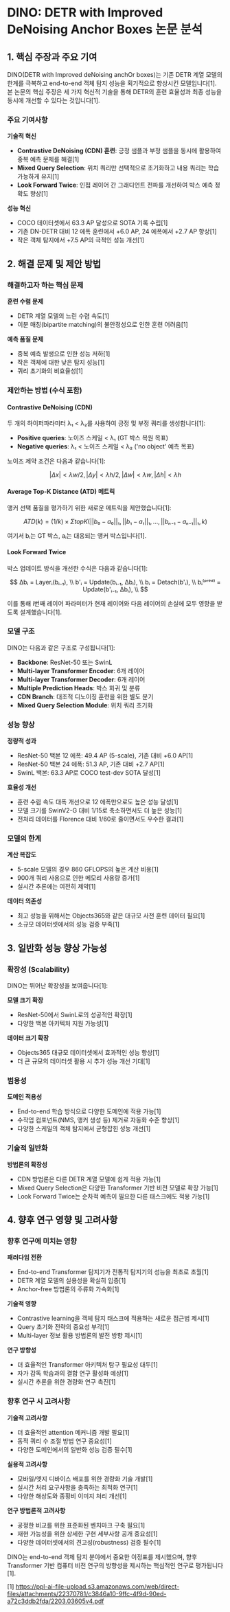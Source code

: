 # DINO: DETR with Improved DeNoising Anchor Boxes 논문 분석

## 1. 핵심 주장과 주요 기여

DINO(DETR with Improved deNoising anchOr boxes)는 기존 DETR 계열 모델의 한계를 극복하고 end-to-end 객체 탐지 성능을 획기적으로 향상시킨 모델입니다[1]. 본 논문의 핵심 주장은 세 가지 혁신적 기술을 통해 DETR의 훈련 효율성과 최종 성능을 동시에 개선할 수 있다는 것입니다[1].

### 주요 기여사항

**기술적 혁신**
- **Contrastive DeNoising (CDN) 훈련**: 긍정 샘플과 부정 샘플을 동시에 활용하여 중복 예측 문제를 해결[1]
- **Mixed Query Selection**: 위치 쿼리만 선택적으로 초기화하고 내용 쿼리는 학습 가능하게 유지[1]  
- **Look Forward Twice**: 인접 레이어 간 그래디언트 전파를 개선하여 박스 예측 정확도 향상[1]

**성능 혁신**
- COCO 데이터셋에서 63.3 AP 달성으로 SOTA 기록 수립[1]
- 기존 DN-DETR 대비 12 에폭 훈련에서 +6.0 AP, 24 에폭에서 +2.7 AP 향상[1]
- 작은 객체 탐지에서 +7.5 AP의 극적인 성능 개선[1]

## 2. 해결 문제 및 제안 방법

### 해결하고자 하는 핵심 문제

**훈련 수렴 문제**
- DETR 계열 모델의 느린 수렴 속도[1]
- 이분 매칭(bipartite matching)의 불안정성으로 인한 훈련 어려움[1]

**예측 품질 문제**  
- 중복 예측 발생으로 인한 성능 저하[1]
- 작은 객체에 대한 낮은 탐지 성능[1]
- 쿼리 초기화의 비효율성[1]

### 제안하는 방법 (수식 포함)

#### Contrastive DeNoising (CDN)

두 개의 하이퍼파라미터 λ₁ < λ₂를 사용하여 긍정 및 부정 쿼리를 생성합니다[1]:

- **Positive queries**: 노이즈 스케일 < λ₁ (GT 박스 복원 목표)
- **Negative queries**: λ₁ < 노이즈 스케일 < λ₂ ('no object' 예측 목표)

노이즈 제약 조건은 다음과 같습니다[1]:

```math
|Δx| < λw/2, |Δy| < λh/2, |Δw| < λw, |Δh| < λh
```

#### Average Top-K Distance (ATD) 메트릭

앵커 선택 품질을 평가하기 위한 새로운 메트릭을 제안했습니다[1]:

```math
ATD(k) = (1/k) × Σ{topK({||b₀-a₀||₁, ||b₁-a₁||₁, ..., ||bₙ₋₁-aₙ₋₁||₁}, k)}
```

여기서 bᵢ는 GT 박스, aᵢ는 대응되는 앵커 박스입니다[1].

#### Look Forward Twice

박스 업데이트 방식을 개선한 수식은 다음과 같습니다[1]:

$$
Δbᵢ = Layerᵢ(bᵢ₋₁), \\
b'ᵢ = Update(bᵢ₋₁, Δbᵢ), \\
bᵢ = Detach(b'ᵢ), \\
bᵢ⁽ᵖʳᵉᵈ⁾ = Update(b'ᵢ₋₁, Δbᵢ), \\
$$



이를 통해 i번째 레이어 파라미터가 현재 레이어와 다음 레이어의 손실에 모두 영향을 받도록 설계했습니다[1].

### 모델 구조

DINO는 다음과 같은 구조로 구성됩니다[1]:

- **Backbone**: ResNet-50 또는 SwinL
- **Multi-layer Transformer Encoder**: 6개 레이어
- **Multi-layer Transformer Decoder**: 6개 레이어  
- **Multiple Prediction Heads**: 박스 회귀 및 분류
- **CDN Branch**: 대조적 디노이징 훈련을 위한 별도 분기
- **Mixed Query Selection Module**: 위치 쿼리 초기화

### 성능 향상

**정량적 성과**
- ResNet-50 백본 12 에폭: 49.4 AP (5-scale), 기존 대비 +6.0 AP[1]
- ResNet-50 백본 24 에폭: 51.3 AP, 기존 대비 +2.7 AP[1]
- SwinL 백본: 63.3 AP로 COCO test-dev SOTA 달성[1]

**효율성 개선**
- 훈련 수렴 속도 대폭 개선으로 12 에폭만으로도 높은 성능 달성[1]
- 모델 크기를 SwinV2-G 대비 1/15로 축소하면서도 더 높은 성능[1]
- 전처리 데이터를 Florence 대비 1/60로 줄이면서도 우수한 결과[1]

### 모델의 한계

**계산 복잡도**
- 5-scale 모델의 경우 860 GFLOPS의 높은 계산 비용[1]
- 900개 쿼리 사용으로 인한 메모리 사용량 증가[1]
- 실시간 추론에는 여전히 제약[1]

**데이터 의존성**
- 최고 성능을 위해서는 Objects365와 같은 대규모 사전 훈련 데이터 필요[1]
- 소규모 데이터셋에서의 성능 검증 부족[1]

## 3. 일반화 성능 향상 가능성

### 확장성 (Scalability)

DINO는 뛰어난 확장성을 보여줍니다[1]:

**모델 크기 확장**
- ResNet-50에서 SwinL로의 성공적인 확장[1]
- 다양한 백본 아키텍처 지원 가능성[1]

**데이터 크기 확장**  
- Objects365 대규모 데이터셋에서 효과적인 성능 향상[1]
- 더 큰 규모의 데이터셋 활용 시 추가 성능 개선 기대[1]

### 범용성

**도메인 적용성**
- End-to-end 학습 방식으로 다양한 도메인에 적용 가능[1]
- 수작업 컴포넌트(NMS, 앵커 생성 등) 제거로 자동화 수준 향상[1]
- 다양한 스케일의 객체 탐지에서 균형잡힌 성능 개선[1]

### 기술적 일반화

**방법론의 확장성**
- CDN 방법론은 다른 DETR 계열 모델에 쉽게 적용 가능[1]
- Mixed Query Selection은 다양한 Transformer 기반 비전 모델로 확장 가능[1]
- Look Forward Twice는 순차적 예측이 필요한 다른 태스크에도 적용 가능[1]

## 4. 향후 연구 영향 및 고려사항

### 향후 연구에 미치는 영향

**패러다임 전환**
- End-to-end Transformer 탐지기가 전통적 탐지기의 성능을 최초로 초월[1]
- DETR 계열 모델의 실용성을 확실히 입증[1]
- Anchor-free 방법론의 주류화 가속화[1]

**기술적 영향**
- Contrastive learning을 객체 탐지 태스크에 적용하는 새로운 접근법 제시[1]
- Query 초기화 전략의 중요성 부각[1]
- Multi-layer 정보 활용 방법론의 발전 방향 제시[1]

**연구 방향성**
- 더 효율적인 Transformer 아키텍처 탐구 필요성 대두[1]
- 자가 감독 학습과의 결합 연구 활성화 예상[1]
- 실시간 추론을 위한 경량화 연구 촉진[1]

### 향후 연구 시 고려사항

**기술적 고려사항**
- 더 효율적인 attention 메커니즘 개발 필요[1]
- 동적 쿼리 수 조절 방법 연구 중요성[1]
- 다양한 도메인에서의 일반화 성능 검증 필수[1]

**실용적 고려사항**
- 모바일/엣지 디바이스 배포를 위한 경량화 기술 개발[1]
- 실시간 처리 요구사항을 충족하는 최적화 연구[1]
- 다양한 해상도와 종횡비 이미지 처리 개선[1]

**연구 방법론적 고려사항**
- 공정한 비교를 위한 표준화된 벤치마크 구축 필요[1]
- 재현 가능성을 위한 상세한 구현 세부사항 공개 중요성[1]
- 다양한 데이터셋에서의 견고성(robustness) 검증 필수[1]

DINO는 end-to-end 객체 탐지 분야에서 중요한 이정표를 제시했으며, 향후 Transformer 기반 컴퓨터 비전 연구의 방향성을 제시하는 핵심적인 연구로 평가됩니다[1].

[1] https://ppl-ai-file-upload.s3.amazonaws.com/web/direct-files/attachments/22370781/c3846a10-9ffc-4f9d-90ed-a72c3ddb2fda/2203.03605v4.pdf
